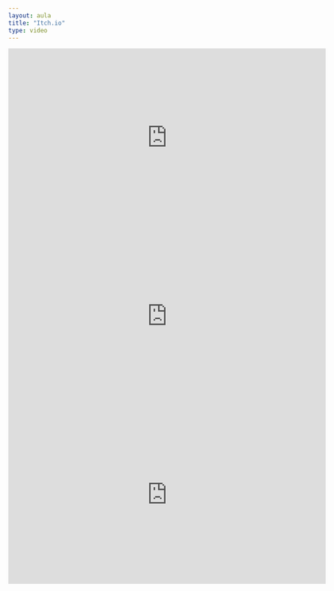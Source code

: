 ```yaml
---
layout: aula
title: "Itch.io"
type: video
---
```



<iframe src="https://player.vimeo.com/video/513863654" width="640" height="360" frameborder="0" allow="autoplay; fullscreen; picture-in-picture" allowfullscreen></iframe>

<iframe src="https://player.vimeo.com/video/514072380" width="640" height="360" frameborder="0" allow="autoplay; fullscreen; picture-in-picture" allowfullscreen></iframe>

<iframe src="https://player.vimeo.com/video/514077043" width="640" height="360" frameborder="0" allow="autoplay; fullscreen; picture-in-picture" allowfullscreen></iframe>
